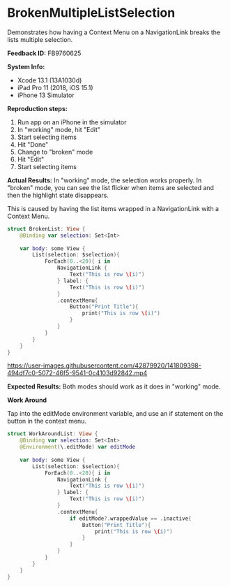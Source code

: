 # BrokenMultipleListSelection

Demonstrates how having a Context Menu on a NavigationLink breaks the lists multiple selection.

**Feedback ID:** FB9760625

**System Info:**
* Xcode 13.1 (13A1030d)
* iPad Pro 11 (2018, iOS 15.1)
* iPhone 13 Simulator


**Reproduction steps:**
1. Run app on an iPhone in the simulator
2. In "working" mode, hit "Edit"
3. Start selecting items
4. Hit "Done"
5. Change to "broken" mode
6. Hit "Edit"
7. Start selecting items


**Actual Results:**
In "working" mode, the selection works properly. In "broken" mode, you can see the list flicker when items are selected and then the highlight state disappears.

This is caused by having the list items wrapped in a NavigationLink with a Context Menu.

```swift
struct BrokenList: View {
    @Binding var selection: Set<Int>
    
    var body: some View {
        List(selection: $selection){
            ForEach(0..<20){ i in
                NavigationLink {
                    Text("This is row \(i)")
                } label: {
                    Text("This is row \(i)")
                }
                .contextMenu{
                    Button("Print Title"){
                        print("This is row \(i)")
                    }
                }
            }
        }
    }
}
```
https://user-images.githubusercontent.com/42879920/141809398-494df7c0-5072-46f5-9541-0c4103d92842.mp4



**Expected Results:**
Both modes should work as it does in "working" mode.


**Work Around**

Tap into the editMode environment variable, and use an if statement on the button in the context menu.


```swift
struct WorkAroundList: View {
    @Binding var selection: Set<Int>
    @Environment(\.editMode) var editMode
    
    var body: some View {
        List(selection: $selection){
            ForEach(0..<20){ i in
                NavigationLink {
                    Text("This is row \(i)")
                } label: {
                    Text("This is row \(i)")
                }
                .contextMenu{
                    if editMode?.wrappedValue == .inactive{
                        Button("Print Title"){
                            print("This is row \(i)")
                        }
                    }
                }
            }
        }
    }
}
```